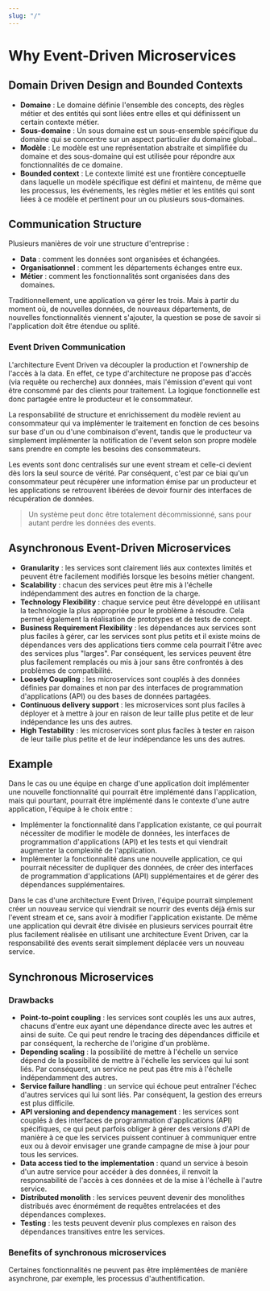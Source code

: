 ```yaml
---
slug: "/"
---
```


# Why Event-Driven Microservices

## Domain Driven Design and Bounded Contexts

- **Domaine** : Le domaine définie l'ensemble des concepts, des règles métier et des entités qui sont liées entre elles et qui définissent un certain contexte métier.
- **Sous-domaine** : Un sous domaine est un sous-ensemble spécifique du domaine qui se concentre sur un aspect particulier du domaine global..
- **Modèle** : Le modèle est une représentation abstraite et simplifiée du domaine et des sous-domaine qui est utilisée pour répondre aux fonctionnalités de ce domaine.
- **Bounded context** : Le contexte limité est une frontière conceptuelle dans laquelle un modèle spécifique est défini et maintenu, de même que les processus, les événements, les règles métier et les entités qui sont liées à ce modèle et pertinent pour un ou plusieurs sous-domaines.

## Communication Structure

Plusieurs manières de voir une structure d'entreprise :

- **Data** : comment les données sont organisées et échangées.
- **Organisationnel** : comment les départements échanges entre eux.
- **Métier** : comment les fonctionnalités sont organisées dans des domaines.

Traditionnellement, une application va gérer les trois. Mais à partir du moment où, de nouvelles données, de nouveaux départements, de nouvelles fonctionnalités viennent s'ajouter, la question se pose de savoir si l'application doit être étendue ou splité.

### Event Driven Communication

L'architecture Event Driven va découpler la production et l'ownership de l'accès à la data. En effet, ce type d'architecture ne propose pas d'accès (via requête ou recherche) aux données, mais l'émission d'event qui vont être consommé par des clients pour traitement. La logique fonctionnelle est donc partagée entre le producteur et le consommateur.

La responsabilité de structure et enrichissement du modèle revient au consommateur qui va implémenter le traitement en fonction de ces besoins sur base d'un ou d'une combinaison d'event, tandis que le producteur va simplement implémenter la notification de l'event selon son propre modèle sans prendre en compte les besoins des consommateurs.

Les events sont donc centralisés sur une event stream et celle-ci devient dès lors la seul source de vérité. Par conséquent, c'est par ce biai qu'un consommateur peut récupérer une information émise par un producteur et les applications se retrouvent libérées de devoir fournir des interfaces de récupération de données.

> Un système peut donc être totalement décommissionné, sans pour autant perdre les données des events.

## Asynchronous Event-Driven Microservices

- **Granularity** : les services sont clairement liés aux contextes limités et peuvent être facilement modifiés lorsque les besoins métier changent.
- **Scalability** : chacun des services peut être mis à l'échelle indépendamment des autres en fonction de la charge.
- **Technology Flexibility** : chaque service peut être développé en utilisant la technologie la plus appropriée pour le problème à résoudre. Cela permet également la réalisation de prototypes et de tests de concept.
- **Business Requirement Flexibility** : les dépendances aux services sont plus faciles à gérer, car les services sont plus petits et il existe moins de dépendances vers des applications tiers comme cela pourrait l'être avec des services plus "larges". Par conséquent, les services peuvent être plus facilement remplacés ou mis à jour sans être confrontés à des problèmes de compatibilité.
- **Loosely Coupling** : les microservices sont couplés à des données définies par domaines et non par des interfaces de programmation d'applications (API) ou des bases de données partagées.
- **Continuous delivery support** : les microservices sont plus faciles à déployer et à mettre à jour en raison de leur taille plus petite et de leur indépendance les uns des autres.
- **High Testability** : les microservices sont plus faciles à tester en raison de leur taille plus petite et de leur indépendance les uns des autres.

## Example

Dans le cas ou une équipe en charge d'une application doit implémenter une nouvelle fonctionnalité qui pourrait être implémenté dans l'application, mais qui pourtant, pourrait être implémenté dans le contexte d'une autre application, l'équipe à le choix entre :

- Implémenter la fonctionnalité dans l'application existante, ce qui pourrait nécessiter de modifier le modèle de données, les interfaces de programmation d'applications (API) et les tests et qui viendrait augmenter la complexité de l'application.
- Implémenter la fonctionnalité dans une nouvelle application, ce qui pourrait nécessiter de dupliquer des données, de créer des interfaces de programmation d'applications (API) supplémentaires et de gérer des dépendances supplémentaires.

Dans le cas d'une architecture Event Driven, l'équipe pourrait simplement créer un nouveau service qui viendrait se nourrir des events déjà émis sur l'event stream et ce, sans avoir à modifier l'application existante. De même une application qui devrait être divisée en plusieurs services pourrait être plus facilement réalisée en utilisant une architecture Event Driven, car la responsabilité des events serait simplement déplacée vers un nouveau service.

## Synchronous Microservices

### Drawbacks

- **Point-to-point coupling** : les services sont couplés les uns aux autres, chacuns d'entre eux ayant une dépendance directe avec les autres et ainsi de suite. Ce qui peut rendre le tracing des dépendances difficile et par conséquent, la recherche de l'origine d'un problème.
- **Depending scaling** : la possibilité de mettre à l'échelle un service dépend de la possibilité de mettre à l'échelle les services qui lui sont liés. Par conséquent, un service ne peut pas être mis à l'échelle indépendamment des autres.
- **Service failure handling** : un service qui échoue peut entraîner l'échec d'autres services qui lui sont liés. Par conséquent, la gestion des erreurs est plus difficile.
- **API versioning and dependency management** : les services sont couplés à des interfaces de programmation d'applications (API) spécifiques, ce qui peut parfois obliger à gérer des versions d'API de manière à ce que les services puissent continuer à communiquer entre eux ou à devoir envisager une grande campagne de mise à jour pour tous les services.
- **Data access tied to the implementation** : quand un service à besoin d'un autre service pour accéder à des données, il renvoit la responsabilité de l'accès à ces données et de la mise à l'échelle à l'autre service.
- **Distributed monolith** : les services peuvent devenir des monolithes distribués avec énormément de requêtes entrelacées et des dépendances complexes.
- **Testing** : les tests peuvent devenir plus complexes en raison des dépendances transitives entre les services.

### Benefits of synchronous microservices

Certaines fonctionnalités ne peuvent pas être implémentées de manière asynchrone, par exemple, les processus d'authentification.
